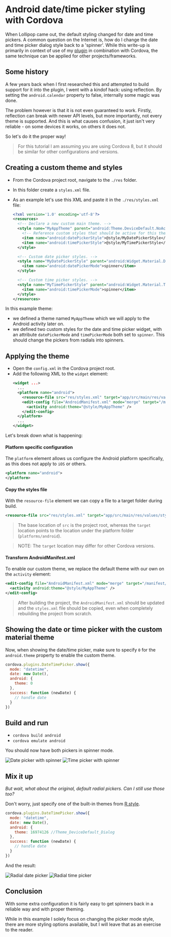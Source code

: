 # Android date/time picker styling with Cordova

When Lollipop came out, the default styling changed for date and time pickers. A common question on the Internet is, how do I change the date and time picker dialog style back to a 'spinner'.  While this write-up is primarily in context of use of my [plugin](../README.md) in combination with Cordova, the same technique can be applied for other projects/frameworks.

## Some history

A few years back when I first researched this and attempted to build support for it into the plugin, I went with a kindof hack: using reflection. By setting the `android.calendar` property to false, internally some magic was done.

The problem however is that it is not even guaranteed to work. Firstly, reflection can break with newer API levels, but more importantly, not every theme is supported. And this is what causes confusion, it just isn't very reliable - on some devices it works, on others it does not.

So let's do it the proper way!

> For this tutorial I am assuming you are using Cordova 8, but it should be similar for other configurations and versions.

## Creating a custom theme and styles

- From the Cordova project root, navigate to the `./res` folder.
- In this folder create a `styles.xml` file.
- As an example let's use this XML and paste it in the `./res/styles.xml` file:

  ```xml
  <?xml version='1.0' encoding='utf-8'?>
  <resources>
    <!-- Declare a new custom main theme. -->
    <style name="MyAppTheme" parent="android:Theme.DeviceDefault.NoActionBar">
      <!-- Reference custom styles that should be active for this theme. -->
      <item name="android:datePickerStyle">@style/MyDatePickerStyle</item>
      <item name="android:timePickerStyle">@style/MyTimePickerStyle</item>
    </style>

    <!-- Custom date picker styles. -->
    <style name="MyDatePickerStyle" parent="android:Widget.Material.DatePicker">
      <item name="android:datePickerMode">spinner</item>
    </style>

    <!-- Custom time picker styles. -->
    <style name="MyTimePickerStyle" parent="android:Widget.Material.TimePicker">
      <item name="android:timePickerMode">spinner</item>
    </style>
  </resources>
  ```

In this example theme:
- we defined a theme named `MyAppTheme` which we will apply to the Android activity later on.
- we defined two custom styles for the date and time picker widget, with an attribute `datePickerMode` and `timePickerMode` both set to `spinner`. This should change the pickers from radials into spinners.

## Applying the theme

- Open the `config.xml` in the Cordova project root.
- Add the following XML to the `widget` element:
  ```xml
  <widget ...>
    ...
    <platform name="android">
      <resource-file src="res/styles.xml" target="app/src/main/res/values/styles.xml" />
      <edit-config file="AndroidManifest.xml" mode="merge" target="/manifest/application/activity">
        <activity android:theme="@style/MyAppTheme" />
      </edit-config>
    </platform>
    ...
  </widget>
  ```

Let's break down what is happening:

#### Platform specific configuration

The `platform` element allows us configure the Android platform specifically, as this does not apply to `iOS` or others.

```xml
<platform name="android">
</platform>
```

#### Copy the styles file

With the `resource-file` element we can copy a file to a target folder during build.

```xml
<resource-file src="res/styles.xml" target="app/src/main/res/values/styles.xml" />
```

> The base location of `src` is the project root, whereas the `target` location points to the location under the platform folder (`platforms/android`).

> NOTE: The `target` location may differ for other Cordova versions.

#### Transform AndroidManifest.xml

To enable our custom theme, we replace the default theme with our own on the `activity` element:

```xml
<edit-config file="AndroidManifest.xml" mode="merge" target="/manifest/application/activity">
  <activity android:theme="@style/MyAppTheme" />
</edit-config>
```

> After building the project, the `AndroidManifest.xml` should be updated and the `styles.xml` file should be copied, even when completely rebuilding the project from scratch.

## Showing the date or time picker with the custom material theme

Now, when showing the date/time picker, make sure to specify `0` for the `android.theme` property to enable the custom theme.

```javascript
cordova.plugins.DateTimePicker.show({
  mode: "datetime",
  date: new Date(),
  android: {
    theme: 0
  },
  success: function (newDate) {
    // handle date
  }
})
```
## Build and run

- `cordova build android`
- `cordova emulate android`

You should now have both pickers in spinner mode.

![Date picker with spinner](./res/datepicker_spinner.png "Date picker with spinner") ![Time picker with spinner](./res/timepicker_spinner.png "Time picker with spinner")

## Mix it up

_But wait, what about the original, default radial pickers. Can I still use those too?_

Don't worry, just specify one of the built-in themes from [R.style](https://developer.android.com/reference/android/R.style.html#Theme_DeviceDefault_Dialog).

```javascript
cordova.plugins.DateTimePicker.show({
  mode: "datetime",
  date: new Date(),
  android: {
    theme: 16974126 //Theme_DeviceDefault_Dialog
  },
  success: function (newDate) {
    // handle date
  }
})
```

And the result:

![Radial date picker](./res/datepicker_radial.png "Radial date picker") ![Radial time picker](./res/timepicker_radial.png "Radial time picker")

## Conclusion

With some extra configuration it is fairly easy to get spinners back in a reliable way and with proper theming.

While in this example I solely focus on changing the picker mode style, there are more styling options available, but I will leave that as an exercise to the reader. 
